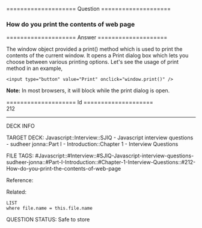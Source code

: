 ==================== Question ====================  

### How do you print the contents of web page  

==================== Answer ====================  

The window object provided a print() method which is used to print the contents of the current window. It opens a Print dialog box which lets you choose between various printing options. Let's see the usage of print method in an example,

<!-- codeblock-start -->
<pre><code class="hljs language-html"><span class="hljs-tag">&#x3C;<span class="hljs-name">input</span> <span class="hljs-attr">type</span>=<span class="hljs-string">"button"</span> <span class="hljs-attr">value</span>=<span class="hljs-string">"Print"</span> <span class="hljs-attr">onclick</span>=<span class="hljs-string">"window.print()"</span> /></span>
</code></pre>
<!-- codeblock-end -->

**Note:** In most browsers, it will block while the print dialog is open.

==================== Id ====================  
212

---

DECK INFO

TARGET DECK: Javascript::Interview::SJIQ - Javascript interview questions - sudheer jonna::Part I - Introduction::Chapter 1 - Interview Questions

FILE TAGS: #Javascript::#Interview::#SJIQ-Javascript-interview-questions-sudheer-jonna::#Part-I-Introduction::#Chapter-1-Interview-Questions::#212-How-do-you-print-the-contents-of-web-page

Reference:

Related:

```dataview
LIST
where file.name = this.file.name
```

QUESTION STATUS: Safe to store
